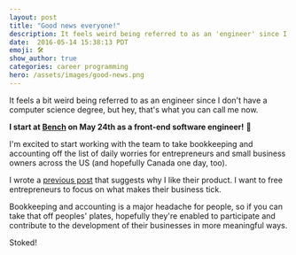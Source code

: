 ```yaml
---
layout: post
title: "Good news everyone!"
description: It feels weird being referred to as an 'engineer' since I don't have a computer science degree, but hey, that's what you can call me now.
date:  2016-05-14 15:38:13 PDT
emoji: 🛠
show_author: true
categories: career programming
hero: /assets/images/good-news.png
---
```


It feels a bit weird being referred to as an engineer since I don't have a
computer science degree, but hey, that's what you can call me now.

**I start at [Bench][bench] on May 24th as a front-end software engineer!** 🎉

I'm excited to start working with the team to take bookkeeping and accounting
off the list of daily worries for entrepreneurs and small business owners across
the US (and hopefully Canada one day, too).

I wrote a [previous post][saving-time] that suggests why I like their product.
I want to free entrepreneurs to focus on what makes their business tick.

Bookkeeping and accounting is a major headache for people, so if you can take
that off peoples' plates, hopefully they're enabled to participate and
contribute to the development of their businesses in more meaningful ways.

Stoked!

[saving-time]: /blog/saving-time/
[bench]: https://bench.co/
